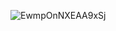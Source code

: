 
![EwmpOnNXEAA9xSj](https://github.com/ibrahimcangok/Turtle-crossing/assets/106431802/2c9be77b-6595-4629-8088-ae19acfb6a1c)
